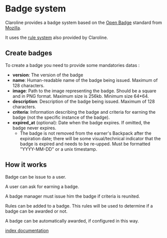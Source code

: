 Badge system
============

Claroline provides a badge system based on the [Open Badge][2] standard from
[Mozilla][3].

It uses the [rule system][4] also provided by Claroline.

Create badges
-------------

To create a badge you need to provide some mandatories datas :

- **version**: The version of the badge
- **name**: Human-readable name of the badge being issued. Maximum of 128
  characters.
- **image**: Path to the image representing the badge. Should be a square and
  in PNG format. Maximum size is 256kb. Minimum size 64*64.
- **description**: Description of the badge being issued. Maximum of 128
  characters.
- **criteria**: Information describing the badge and criteria for earning the
  badge (not the specific instance of the badge).
- **expired_at** (optional): Date when the badge expires. If omitted, the badge
  never expires.
    - The badge is not removed from the earner's Backpack after the expiration
      date; there will be some visual/technical indicator that the badge is
      expired and needs to be re-upped. Must be formatted "YYYY-MM-DD" or a unix
      timestamp.

How it works
-------------

Badge can be issue to a user.

A user can ask for earning a badge.

A badge manager must issue him the badge if criteria is reunited.

Rules can be added to a badge.
This rules will be used to determine if a badge can be awarded or not.

A badge can be automatically awarded, if configured in this way.

[index documentation][1]

[1]: ../index.md
[2]: http://openbadges.org/
[3]: http://www.mozilla.org/
[4]: rules.md
